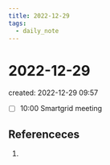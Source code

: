 ```yaml
---
title: 2022-12-29
tags:
  - daily_note
---
```


# 2022-12-29
created: 2022-12-29 09:57
- [ ] 10:00 Smartgrid meeting
## Referenceces
1. 